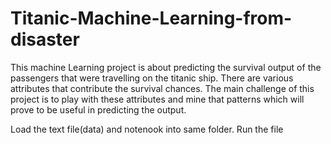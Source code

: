 # Titanic-Machine-Learning-from-disaster

This machine Learning project is about predicting the survival output of the passengers that were travelling on the titanic ship. There are various attributes that contribute the survival chances. The main challenge of this project is to play with these attributes and mine that patterns which will prove to be useful in predicting the output.  

Load the text file(data) and notenook into same folder. 
Run the file
